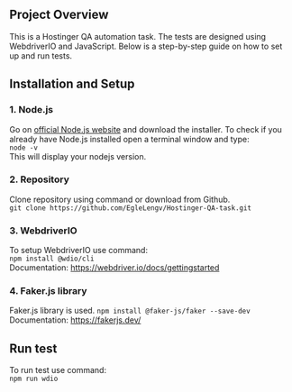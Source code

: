 ## Project Overview
This is a Hostinger QA automation task. The tests are designed using WebdriverIO and JavaScript. Below is a step-by-step guide on how to set up and run tests.

## Installation and Setup

### 1. Node.js

Go on [official Node.js website](https://nodejs.org/) and download the installer. To check if you already have Node.js installed open a terminal window and type:<br>
``node -v``<br>
This will display your nodejs version.

### 2. Repository
Clone repository using command or download from Github.<br>
``
git clone https://github.com/EgleLengv/Hostinger-QA-task.git
``

### 3. WebdriverIO

To setup WebdriverIO use command:<br>
 ``
 npm install @wdio/cli
 ``<br>
Documentation: https://webdriver.io/docs/gettingstarted

### 4. Faker.js library

Faker.js library is used.
``
npm install @faker-js/faker --save-dev
``<br>
Documentation: https://fakerjs.dev/

## Run test
To run test use command:<br>
``npm run wdio``

